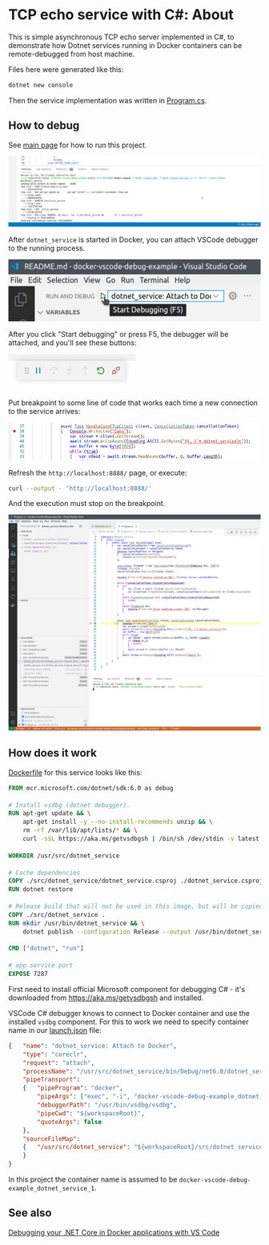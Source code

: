 # TCP echo service with C#: About

This is simple asynchronous TCP echo server implemented in C#, to demonstrate how Dotnet services running in Docker containers can be remote-debugged from host machine.

Files here were generated like this:

```bash
dotnet new console
```

Then the service implementation was written in [Program.cs](./Program.cs).

## How to debug

See [main page](../../README.md) for how to run this project.

![image: docker-compose](../../readme-assets/docker-compose-up-dev.png)

After `dotnet_service` is started in Docker, you can attach VSCode debugger to the running process.

![image: F5](../../readme-assets/dotnet_service-f5.png)

After you click "Start debugging" or press F5, the debugger will be attached, and you'll see these buttons:

![image: F5 started](../../readme-assets/f5.png)

Put breakpoint to some line of code that works each time a new connection to the service arrives:

![image: breakpoint](../../readme-assets/dotnet_service-breakpoint.png)

Refresh the `http://localhost:8888/` page, or execute:

```bash
curl --output - 'http://localhost:8888/'
```

And the execution must stop on the breakpoint.

![image: breakpoint](../../readme-assets/dotnet_service-breakpoint-hit.png)

## How does it work

[Dockerfile](../../infra/java_service/Dockerfile) for this service looks like this:

```dockerfile
FROM mcr.microsoft.com/dotnet/sdk:6.0 as debug

# Install vsdbg (dotnet debugger).
RUN apt-get update && \
	apt-get install -y --no-install-recommends unzip && \
	rm -rf /var/lib/apt/lists/* && \
	curl -sSL https://aka.ms/getvsdbgsh | /bin/sh /dev/stdin -v latest -l /usr/bin/vsdbg

WORKDIR /usr/src/dotnet_service

# Cache dependencies
COPY ./src/dotnet_service/dotnet_service.csproj ./dotnet_service.csproj
RUN dotnet restore

# Release build that will not be used in this image, but will be copied to the production image.
COPY ./src/dotnet_service .
RUN mkdir /usr/bin/dotnet_service && \
	dotnet publish --configuration Release --output /usr/bin/dotnet_service

CMD ["dotnet", "run"]

# app service port
EXPOSE 7287
```

First need to install official Microsoft component for debugging C# - it's downloaded from https://aka.ms/getvsdbgsh and installed.

VSCode C# debugger knows to connect to Docker container and use the installed `vsdbg` component.
For this to work we need to specify container name in our [launch.json](../../.vscode/launch.json) file:

```json
{	"name": "dotnet_service: Attach to Docker",
	"type": "coreclr",
	"request": "attach",
	"processName": "/usr/src/dotnet_service/bin/Debug/net6.0/dotnet_service", // assuming that the service is running under this name in the container
	"pipeTransport":
	{	"pipeProgram": "docker",
		"pipeArgs": ["exec", "-i", "docker-vscode-debug-example_dotnet_service_1"], // assuming that the name of the container is "docker-vscode-debug-example_dotnet_service_1"
		"debuggerPath": "/usr/bin/vsdbg/vsdbg",
		"pipeCwd": "${workspaceRoot}",
		"quoteArgs": false
	},
	"sourceFileMap":
	{	"/usr/src/dotnet_service": "${workspaceRoot}/src/dotnet_service"
	}
}
```

In this project the container name is assumed to be `docker-vscode-debug-example_dotnet_service_1`.

## See also

[Debugging your .NET Core in Docker applications with VS Code](https://www.aaron-powell.com/posts/2019-04-04-debugging-dotnet-in-docker-with-vscode/)
